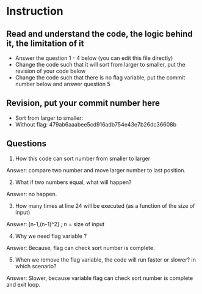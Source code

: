 ﻿# Instruction

## Read and understand the code, the logic behind it, the limitation of it
* Answer the question 1 - 4 below (you can edit this file directly)
* Change the code such that it will sort from larger to smaller, put the revision of your code below
* Change the code such that there is no flag variable, put the commit number below and answer question 5 


## Revision, put your commit number here
* Sort from larger to smaller: 
* Without flag: 479ab6aaabee5cd916adb754e43e7b26dc36608b

## Questions
1. How this code can sort number from smaller to larger
 
Answer: compare two number and move larger number to last position.

2. What if two numbers equal, what will happen? 

Answer: no happen.

3. How many times at line 24 will be executed (as a function of the size of input) 

Answer: [n-1,(n-1)^2] ; n = size of input

4. Why we need flag variable ? 

Answer: Because, flag can check sort number is complete.

5. When we remove the flag variable, the code will run faster or slower? in which scenario? 

Answer: Slower, because variable flag can check sort number is complete and exit loop.